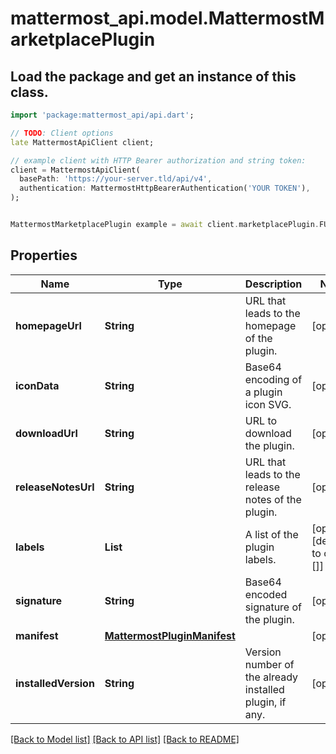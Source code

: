 # mattermost_api.model.MattermostMarketplacePlugin

## Load the package and get an instance of this class.
```dart
import 'package:mattermost_api/api.dart';

// TODO: Client options
late MattermostApiClient client;

// example client with HTTP Bearer authorization and string token:
client = MattermostApiClient(
  basePath: 'https://your-server.tld/api/v4',
  authentication: MattermostHttpBearerAuthentication('YOUR TOKEN'),
);


MattermostMarketplacePlugin example = await client.marketplacePlugin.FUNCTION_THAT_RETURNS_THIS_CLASS();

```

## Properties
Name | Type | Description | Notes
------------ | ------------- | ------------- | -------------
**homepageUrl** | **String** | URL that leads to the homepage of the plugin. | [optional] 
**iconData** | **String** | Base64 encoding of a plugin icon SVG. | [optional] 
**downloadUrl** | **String** | URL to download the plugin. | [optional] 
**releaseNotesUrl** | **String** | URL that leads to the release notes of the plugin. | [optional] 
**labels** | **List<String>** | A list of the plugin labels. | [optional] [default to const []]
**signature** | **String** | Base64 encoded signature of the plugin. | [optional] 
**manifest** | [**MattermostPluginManifest**](MattermostPluginManifest.md) |  | [optional] 
**installedVersion** | **String** | Version number of the already installed plugin, if any. | [optional] 

[[Back to Model list]](../GENERATED_README.md#documentation-for-models) [[Back to API list]](../GENERATED_README.md#documentation-for-api-endpoints) [[Back to README]](../GENERATED_README.md)


